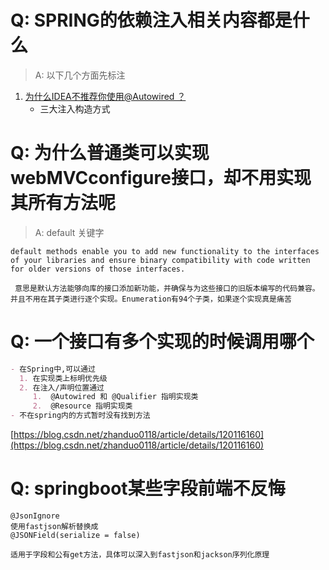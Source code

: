 # Q: **SPRING的依赖注入相关内容都是什么**

>A: 以下几个方面先标注
  1. [为什么IDEA不推荐你使用@Autowired ？](https://segmentfault.com/a/1190000040914633)
     - 三大注入构造方式

# Q: **为什么普通类可以实现webMVCconfigure接口，却不用实现其所有方法呢**

>A: default 关键字
```
default methods enable you to add new functionality to the interfaces of your libraries and ensure binary compatibility with code written for older versions of those interfaces.

 意思是默认方法能够向库的接口添加新功能，并确保与为这些接口的旧版本编写的代码兼容。并且不用在其子类进行逐个实现。Enumeration有94个子类，如果逐个实现真是痛苦
```

# Q: **一个接口有多个实现的时候调用哪个**
```markdown
- 在Spring中,可以通过
  1. 在实现类上标明优先级
  2. 在注入/声明位置通过
     1.  @Autowired 和 @Qualifier 指明实现类
     2.  @Resource 指明实现类
- 不在spring内的方式暂时没有找到方法
``` 
[https://blog.csdn.net/zhanduo0118/article/details/120116160](https://blog.csdn.net/zhanduo0118/article/details/120116160)

# Q: springboot某些字段前端不反悔
```
@JsonIgnore
使用fastjson解析替换成
@JSONField(serialize = false)

适用于字段和公有get方法，具体可以深入到fastjson和jackson序列化原理
```